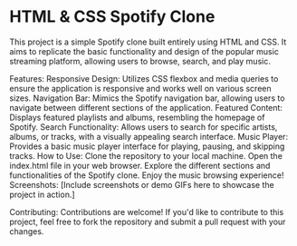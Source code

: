 # HTML & CSS Spotify Clone 
This project is a simple Spotify clone built entirely using HTML and CSS. It aims to replicate the basic functionality and design of the popular music streaming platform, allowing users to browse, search, and play music.

Features:
Responsive Design: Utilizes CSS flexbox and media queries to ensure the application is responsive and works well on various screen sizes.
Navigation Bar: Mimics the Spotify navigation bar, allowing users to navigate between different sections of the application.
Featured Content: Displays featured playlists and albums, resembling the homepage of Spotify.
Search Functionality: Allows users to search for specific artists, albums, or tracks, with a visually appealing search interface.
Music Player: Provides a basic music player interface for playing, pausing, and skipping tracks.
How to Use:
Clone the repository to your local machine.
Open the index.html file in your web browser.
Explore the different sections and functionalities of the Spotify clone.
Enjoy the music browsing experience!
Screenshots:
[Include screenshots or demo GIFs here to showcase the project in action.]

Contributing:
Contributions are welcome! If you'd like to contribute to this project, feel free to fork the repository and submit a pull request with your changes.
